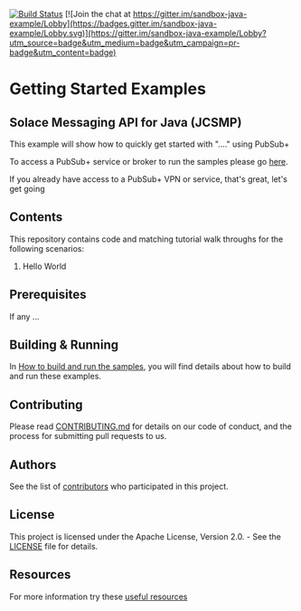 [![Build Status](https://travis-ci.org/tzoght/sandbox-java-example.svg?branch=master)](https://travis-ci.org/tzoght/sandbox-java-example) [![Join the chat at https://gitter.im/sandbox-java-example/Lobby](https://badges.gitter.im/sandbox-java-example/Lobby.svg)](https://gitter.im/sandbox-java-example/Lobby?utm_source=badge&utm_medium=badge&utm_campaign=pr-badge&utm_content=badge)

# Getting Started Examples
## Solace Messaging API for Java (JCSMP)

This example will show how to quickly get started with "...." using PubSub+

To access a PubSub+ service or broker to run the samples please go [here](https://github.com/tzoght/samples-embeded-docs/blob/master/general/access-pubsub.md). 

If you already have access to a PubSub+ VPN or service, that's great, let's get going

## Contents

This repository contains code and matching tutorial walk throughs for the following scenarios:
1. Hello World

## Prerequisites

If any ...

## Building & Running

In [How to build and run the samples](https://github.com/tzoght/samples-embeded-docs/blob/master/java/build-run-gradle.md), you will find details about how to build
and run these examples.

## Contributing

Please read [CONTRIBUTING.md](https://github.com/tzoght/samples-embeded-docs/blob/master/general/CONTRIBUTING.md) for details on our code of conduct, and the process for submitting pull requests to us.

## Authors

See the list of [contributors](https://github.com/SolaceSamples/solace-samples-java/contributors) who participated in this project.

## License
This project is licensed under the Apache License, Version 2.0. - See the [LICENSE](LICENSE) file for details.

## Resources

For more information try these [useful resources](https://github.com/tzoght/samples-embeded-docs/blob/master/access-more-resources.md)

